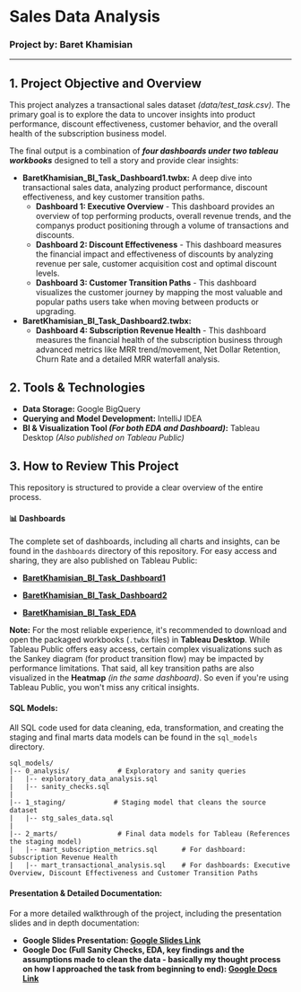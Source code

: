 # Sales Data Analysis

### Project by: Baret Khamisian

***

## 1. Project Objective and Overview

This project analyzes a transactional sales dataset _(data/test_task.csv)_. The primary goal is to explore the data to uncover insights into product performance, discount effectiveness, customer behavior, and the overall health of the subscription business model. 

The final output is a combination of _**four dashboards under two tableau workbooks**_ designed to tell a story and provide clear insights:

* **BaretKhamisian_BI_Task_Dashboard1.twbx:**  A deep dive into transactional sales data, analyzing product performance, discount effectiveness, and key customer transition paths.
    * **Dashboard 1: Executive Overview** - This dashboard provides an overview of top performing products, overall revenue trends, and the companys product positioning through a volume of transactions and discounts.
    * **Dashboard 2: Discount Effectiveness** - This dashboard measures the financial impact and effectiveness of discounts by analyzing revenue per sale, customer acquisition cost and optimal discount levels.
    * **Dashboard 3: Customer Transition Paths** - This dashboard visualizes the customer journey by mapping the most valuable and popular paths users take when moving between products or upgrading.
* **BaretKhamisian_BI_Task_Dashboard2.twbx:**
    * **Dashboard 4: Subscription Revenue Health** - This dashboard measures the financial health of the subscription business through advanced metrics like MRR trend/movement, Net Dollar Retention, Churn Rate and a detailed MRR waterfall analysis.

## 2. Tools & Technologies
* **Data Storage:** Google BigQuery
* **Querying and Model Development:** IntelliJ IDEA
* **BI & Visualization Tool _(For both EDA and Dashboard)_:** Tableau Desktop _(Also published on Tableau Public)_

## 3. How to Review This Project

This repository is structured to provide a clear overview of the entire process.

#### 📊 Dashboards
The complete set of dashboards, including all charts and insights, can be found in the `dashboards` directory of this repository. For easy access and sharing, they are also published on Tableau Public:

- **[BaretKhamisian_BI_Task_Dashboard1](https://public.tableau.com/views/BaretKhamisian_BI_Task_Dashboard1/ExecutiveOverview?:language=en-US&:sid=&:redirect=auth&:display_count=n&:origin=viz_share_link)**  

- **[BaretKhamisian_BI_Task_Dashboard2](https://public.tableau.com/views/BaretKhamisian_BI_Task_Dashboard2/SubscriptionRevenueHealth?:language=en-US&:sid=&:redirect=auth&:display_count=n&:origin=viz_share_link)**

- **[BaretKhamisian_BI_Task_EDA](https://public.tableau.com/views/BaretKhamisian_BI_Task_EDA/UA-RevenueSplit?:language=en-US&:sid=&:redirect=auth&:display_count=n&:origin=viz_share_link)**  

**Note:** For the most reliable experience, it's recommended to download and open the packaged workbooks (`.twbx` files) in **Tableau Desktop**. While Tableau Public offers easy access, certain complex visualizations such as the Sankey diagram (for product transition flow) may be impacted by performance limitations. That said, all key transition paths are also visualized in the **Heatmap** _(in the same dashboard)_. So even if you're using Tableau Public, you won't miss any critical insights.


#### SQL Models:
All SQL code used for data cleaning, eda, transformation, and creating the staging and final marts data models can be found in the `sql_models` directory.

```
sql_models/
|-- 0_analysis/            # Exploratory and sanity queries
|   |-- exploratory_data_analysis.sql
|   |-- sanity_checks.sql
|
|-- 1_staging/            # Staging model that cleans the source dataset
|   |-- stg_sales_data.sql
|
|-- 2_marts/               # Final data models for Tableau (References the staging model)
|   |-- mart_subscription_metrics.sql      # For dashboard: Subscription Revenue Health
|   |-- mart_transactional_analysis.sql    # For dashboards: Executive Overview, Discount Effectiveness and Customer Transition Paths
```

#### Presentation & Detailed Documentation:
For a more detailed walkthrough of the project, including the presentation slides and in depth documentation:
* **Google Slides Presentation: [Google Slides Link](https://docs.google.com/presentation/d/1BH9Bqmi4hNzqeRC4dMUw13xOCCylsXUcQBSuTo-dPWk/edit?usp=sharing)**
* **Google Doc (Full Sanity Checks, EDA, key findings and the assumptions made to clean the data - basically my thought process on how I approached the task from beginning to end): [Google Docs Link](https://docs.google.com/document/d/1yNVsaPHpLSUzWAyLm8Axr-L2FEb-sgP_OUWh18_kx2s/edit?usp=sharingLink)**